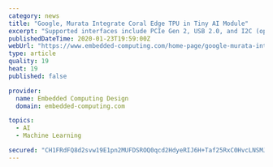 ```yaml
---
category: news
title: "Google, Murata Integrate Coral Edge TPU in Tiny AI Module"
excerpt: "Supported interfaces include PCIe Gen 2, USB 2.0, and I2C (optional). The Coral Accelerator Module supports the TensorFlow Lite deep learning framework and AutoML Vision Edge computer vision modeling software. The Coral Accelerator Module will be available ..."
publishedDateTime: 2020-01-23T19:59:00Z
webUrl: "https://www.embedded-computing.com/home-page/google-murata-integrate-coral-edge-tpu-in-tiny-ai-module"
type: article
quality: 19
heat: 19
published: false

provider:
  name: Embedded Computing Design
  domain: embedded-computing.com

topics:
  - AI
  - Machine Learning

secured: "CH1FRdFQ8d2svw19E1pn2MUFDSROQ0qcd2HdyeRIJ6H+Taf25RxC0HvcLNSMJUUcOThYlPwoYJM+TlsZ7P+lGPd2FFxycBIlZKmhR1qXXiEibOnOUZrUoeHJTmn9p6F36fa5IqFsKW12Ifnm3QM4wwMMKyFJd/QZxPETuAa/yJzq4TeNjR8/4S5yS4vRNOEu+Kj2qpg46wcXW8tGYZTjtCSwfJ+MN2NvgN2wHg5EhingTjVnreCgzorh2n50bmHnKOLnHSg9csjytXHkJtsFP/qCXjgZo2jfuymQ4AsWMCAfpuffSVys5LT7PaFqSa9L;JVQzX+UlUN+v4bXlFe2QBQ=="
---
```


